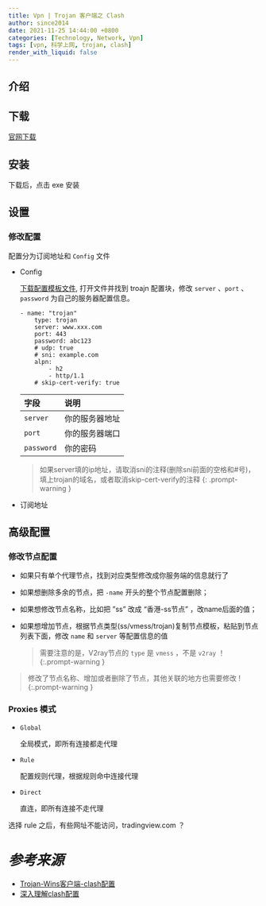 ```yaml
---
title: Vpn | Trojan 客户端之 Clash
author: since2014
date: 2021-11-25 14:44:00 +0800
categories: [Technology, Network, Vpn]
tags: [vpn, 科学上网, trojan, clash]
render_with_liquid: false
---
```




## 介绍

## 下载

[官网下载](https://www.clashforwindows.net/clash-for-windows-download/)

## 安装

下载后，点击 exe 安装

## 设置

### 修改配置

配置分为订阅地址和 `Config` 文件

+ Config

    [下载配置模板文件](https://v2xtls.org/clash_template2.yaml), 打开文件并找到 troajn 配置块，修改 `server` 、`port` 、`password` 为自己的服务器配置信息。

    ```shell
    - name: "trojan"
        type: trojan
        server: www.xxx.com 
        port: 443 
        password: abc123 
        # udp: true
        # sni: example.com 
        alpn:
            - h2
            - http/1.1
        # skip-cert-verify: true
    ```

    | 字段        | 说明          |
    | :--------- | :------------ |
    | `server`   | 你的服务器地址 |
    | `port`     | 你的服务器端口 |
    | `password` | 你的密码       |

    > 如果server填的ip地址，请取消sni的注释(删除sni前面的空格和#号)，填上trojan的域名，或者取消skip-cert-verify的注释
    {: .prompt-warning }
    
    
+ 订阅地址


## 高级配置

### 修改节点配置

+ 如果只有单个代理节点，找到对应类型修改成你服务端的信息就行了
  
+ 如果想删除多余的节点，把 `-name` 开头的整个节点配置删除；
  
+ 如果想修改节点名称，比如把 ”ss” 改成 “香港-ss节点” ，改name后面的值；
  
+ 如果想增加节点，根据节点类型(ss/vmess/trojan)复制节点模板，粘贴到节点列表下面，修改 `name` 和 `server` 等配置信息的值
  
  > 需要注意的是，V2ray节点的 `type` 是 `vmess` ，不是 `v2ray` ！
  {:.prompt-warning }

> 修改了节点名称、增加或者删除了节点，其他关联的地方也需要修改 !
{:.prompt-warning }

### Proxies 模式

+ `Global`
  
  全局模式，即所有连接都走代理

+ `Rule`
  
  配置规则代理，根据规则命中连接代理

+ `Direct` 
  
  直连，即所有连接不走代理

选择 rule 之后，有些网址不能访问，tradingview.com ？
# *参考来源*

+ [Trojan-Wins客户端-clash配置](https://v2xtls.org/clash-for-windows%e9%85%8d%e7%bd%aetrojan%e6%95%99%e7%a8%8b/)
+ [深入理解clash配置](https://v2xtls.org/%e6%b7%b1%e5%85%a5%e7%90%86%e8%a7%a3clash%e9%85%8d%e7%bd%ae%e6%96%87%e4%bb%b6/)


